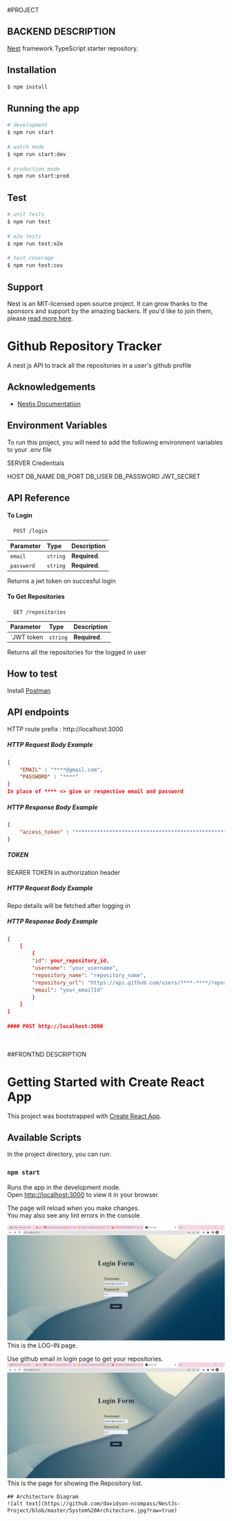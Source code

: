 #PROJECT 

## BACKEND DESCRIPTION

[Nest](https://github.com/nestjs/nest) framework TypeScript starter repository.

## Installation

```bash
$ npm install
```

## Running the app

```bash
# development
$ npm run start

# watch mode
$ npm run start:dev

# production mode
$ npm run start:prod
```

## Test

```bash
# unit tests
$ npm run test

# e2e tests
$ npm run test:e2e

# test coverage
$ npm run test:cov
```

## Support

Nest is an MIT-licensed open source project. It can grow thanks to the sponsors and support by the amazing backers. If you'd like to join them, please [read more here](https://docs.nestjs.com/support).

# Github Repository Tracker

A nest js API to track all the repositories in a user's github profile

## Acknowledgements

 - [Nestjs Documentation](https://docs.nestjs.com/)

## Environment Variables

To run this project, you will need to add the following environment variables to your .env file

SERVER Credentials 

HOST
DB_NAME 
DB_PORT 
DB_USER 
DB_PASSWORD 
JWT_SECRET 

## API Reference

#### To Login

```http
  POST /login
```

| Parameter | Type     | Description                |
| :-------- | :------- | :------------------------- |
| `email`   | `string` | **Required**.              |
| `password`| `string` | **Required**.              |

Returns a jwt token on succesful login

#### To Get Repositories 

```http
  GET /repositories
```

| Parameter | Type     | Description                       |
| :-------- | :------- | :-------------------------------- |
| `JWT token| `string` | **Required**.  |

Returns all the repositories for the logged in user


## How to test
Install [Postman](https://www.getpostman.com/)

## API endpoints
HTTP route prefix : http://localhost:3000
##### HTTP Request Body Example
```json
{
    "EMAIL" : "****@gmail.com",
    "PASSWORD" : "****"
}
In place of **** => give ur respective email and password
```
##### HTTP Response Body Example
```json
{
    "access_token" : "**************************************************************************"
}
```
##### TOKEN 
 BEARER TOKEN in authorization header
##### HTTP Request Body Example
Repo details will be fetched after logging in
##### HTTP Response Body Example
```json
{
    [
        {
        "id": your_repository_id,
        "username": "your_username",
        "repository_name": "repository_name",
        "repository_url": "https://api.github.com/users/****-****/repos",
        "email": "your_emailId"
        }
    ]
}

#### POST http://localhost:3000




```


##FRONTND DESCRIPTION

# Getting Started with Create React App

This project was bootstrapped with [Create React App](https://github.com/facebook/create-react-app).

## Available Scripts

In the project directory, you can run:

### `npm start`

Runs the app in the development mode.\
Open [http://localhost:3000](http://localhost:3000) to view it in your browser.

The page will reload when you make changes.\
You may also see any lint errors in the console.


![alt text](https://github.com/davidson-ncompass/NestJs-Project/blob/master/screens/login.png?raw=true)
This is the LOG-IN page.


Use github email in login page to get your repositories.
![alt text](https://github.com/davidson-ncompass/NestJs-Project/blob/master/screens/login.png?raw=true)
This is the page for showing the Repository list.


```
## Architecture Diagram
![alt text](https://github.com/davidson-ncompass/NestJs-Project/blob/master/System%20Architecture.jpg?raw=true)

